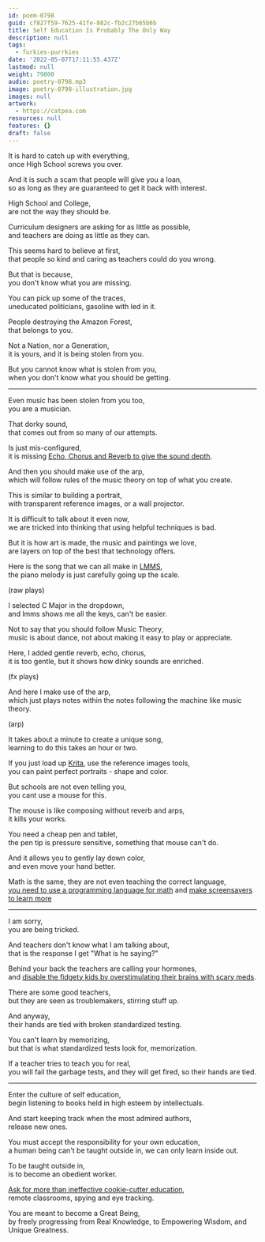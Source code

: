 ```yaml
---
id: poem-0798
guid: cf827f59-7625-41fe-882c-fb2c27b65b6b
title: Self Education Is Probably The Only Way
description: null
tags:
  - furkies-purrkies
date: '2022-05-07T17:11:55.437Z'
lastmod: null
weight: 79800
audio: poetry-0798.mp3
image: poetry-0798-illustration.jpg
images: null
artwork:
  - https://catpea.com
resources: null
features: {}
draft: false
---
```


It is hard to catch up with everything,\
once High School screws you over.

And it is such a scam that people will give you a loan,\
so as long as they are guaranteed to get it back with interest.

High School and College,\
are not the way they should be.

Curriculum designers are asking for as little as possible,\
and teachers are doing as little as they can.

This seems hard to believe at first,\
that people so kind and caring as teachers could do you wrong.

But that is because,\
you don't know what you are missing.

You can pick up some of the traces,\
uneducated politicians, gasoline with led in it.

People destroying the Amazon Forest,\
that belongs to you.

Not a Nation, nor a Generation,\
it is yours, and it is being stolen from you.

But you cannot know what is stolen from you,\
when you don't know what you should be getting.

---

Even music has been stolen from you too,\
you are a musician.

That dorky sound,\
that comes out from so many of our attempts.

Is just mis-configured,\
it is missing [Echo, Chorus and Reverb to give the sound depth](https://www.youtube.com/watch?v=vlKH5GaKAeg).

And then you should make use of the arp,\
which will follow rules of the music theory on top of what you create.

This is similar to building a portrait,\
with transparent reference images, or a wall projector.

It is difficult to talk about it even now,\
we are tricked into thinking that using helpful techniques is bad.

But it is how art is made, the music and paintings we love,\
are layers on top of the best that technology offers.

Here is the song that we can all make in [LMMS](https://www.youtube.com/results?search_query=LMMS+Tutorial),\
the piano melody is just carefully going up the scale.

(raw plays)

I selected C Major in the dropdown,\
and lmms shows me all the keys, can't be easier.

Not to say that you should follow Music Theory,\
music is about dance, not about making it easy to play or appreciate.

Here, I added gentle reverb, echo, chorus,\
it is too gentle, but it shows how dinky sounds are enriched.

(fx plays)

And here I make use of the arp,\
which just plays notes within the notes following the machine like music theory.

(arp)

It takes about a minute to create a unique song,\
learning to do this takes an hour or two.

If you just load up [Krita](https://www.youtube.com/results?search_query=Krita+Tutorial), use the reference images tools,\
you can paint perfect portraits - shape and color.

But schools are not even telling you,\
you cant use a mouse for this.

The mouse is like composing without reverb and arps,\
it kills your works.

You need a cheap pen and tablet,\
the pen tip is pressure sensitive, something that mouse can't do.

And it allows you to gently lay down color,\
and even move your hand better.

Math is the same, they are not even teaching the correct language,\
[you need to use a programming language for math](https://github.com/Jam3/math-as-code) and [make screensavers to learn more](https://www.youtube.com/watch?v=8j0UDiN7my4\&list=PLglp04UYZK_PrN6xWo_nJ-8kzyXDyFUwi)

---

I am sorry,\
you are being tricked.

And teachers don't know what I am talking about,\
that is the response I get "What is he saying?"

Behind your back the teachers are calling your hormones,\
and [disable the fidgety kids by overstimulating their brains with scary meds](https://www.youtube.com/watch?v=mCbdS4hSa0s\&t=2195s).

There are some good teachers,\
but they are seen as troublemakers, stirring stuff up.

And anyway,\
their hands are tied with broken standardized testing.

You can't learn by memorizing,\
but that is what standardized tests look for, memorization.

If a teacher tries to teach you for real,\
you will fail the garbage tests, and they will get fired, so their hands are tied.

---

Enter the culture of self education,\
begin listening to books held in high esteem by intellectuals.

And start keeping track when the most admired authors,\
release new ones.

You must accept the responsibility for your own education,\
a human being can't be taught outside in, we can only learn inside out.

To be taught outside in,\
is to become an obedient worker.

[Ask for more than ineffective cookie-cutter education](https://www.youtube.com/watch?v=sxyKNMrhEvY),\
remote classrooms, spying and eye tracking.

You are meant to become a Great Being,\
by freely progressing from Real Knowledge, to Empowering Wisdom, and Unique Greatness.
